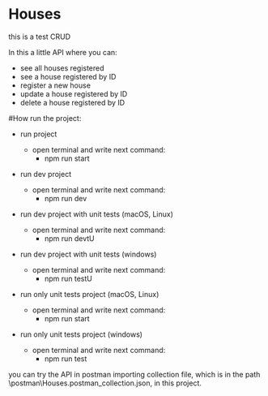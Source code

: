 # Houses
this is a test CRUD

In this a little API where you can:
- see all houses registered
- see a house registered by ID
- register a new house 
- update a house registered by ID 
- delete a house registered by ID

#How run the project:

- run project
  - open terminal and write next command:
    - npm run start

- run dev project
  - open terminal and write next command:
    - npm run dev

- run dev project with unit tests (macOS, Linux)
  - open terminal and write next command:
    - npm run devtU

- run dev project with unit tests (windows)
  - open terminal and write next command:
    - npm run testU

- run only unit tests project (macOS, Linux)
  - open terminal and write next command:
    - npm run start

- run only unit tests project (windows)
  - open terminal and write next command:
    - npm run test

you can try the API in postman importing collection file, which is in the path
\postman\Houses.postman_collection.json, in this project.


